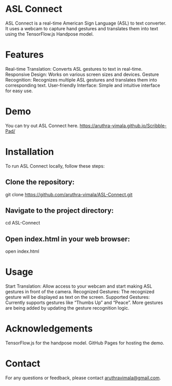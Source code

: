 # ASL Connect
ASL Connect is a real-time American Sign Language (ASL) to text converter. It uses a webcam to capture hand gestures and translates them into text using the TensorFlow.js Handpose model.

# Features
Real-time Translation: Converts ASL gestures to text in real-time.
Responsive Design: Works on various screen sizes and devices.
Gesture Recognition: Recognizes multiple ASL gestures and translates them into corresponding text.
User-friendly Interface: Simple and intuitive interface for easy use.

# Demo
You can try out ASL Connect here.
https://aruthra-vimala.github.io/Scribble-Pad/

# Installation
To run ASL Connect locally, follow these steps:

## Clone the repository:
git clone https://github.com/aruthra-vimala/ASL-Connect.git

## Navigate to the project directory:
cd ASL-Connect

## Open index.html in your web browser:
open index.html

# Usage
Start Translation: Allow access to your webcam and start making ASL gestures in front of the camera.
Recognized Gestures: The recognized gesture will be displayed as text on the screen.
Supported Gestures: Currently supports gestures like “Thumbs Up” and “Peace”. More gestures are being added by updating the gesture recognition logic.

# Acknowledgements
TensorFlow.js for the handpose model.
GitHub Pages for hosting the demo.

# Contact
For any questions or feedback, please contact aruthravimala@gmail.com.
